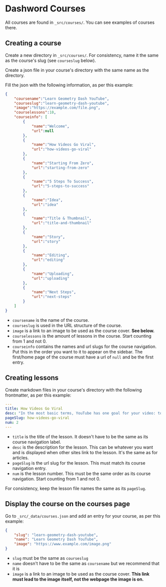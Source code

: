 # Dashword Courses

All courses are found in `_src/courses/`. You can see examples of courses there.

## Creating a course

Create a new directory in `_src/courses/`. For consistency, name it the same as the course's slug (see `courseslug` below).

Create a json file in your course's directory with the same name as the directory.

Fill the json with the following information, as per this example:

``` json
{
    "coursename":"Learn Geometry Dash YouTube",
    "courseslug":"learn-geometry-dash-youtube",
    "image":"https://example.com/file.png",
    "courselessons":10,
    "courseinfo": [
        {
            "name":"Welcome",
            "url":null
        },
        {
            "name":"How Videos Go Viral",
            "url":"how-videos-go-viral"
        },
        {
            "name":"Starting From Zero",
            "url":"starting-from-zero"
        },
        {
            "name":"5 Steps To Success",
            "url":"5-steps-to-success"
        },
        {
            "name":"Idea",
            "url":"idea"
        },
        {
            "name":"Title & Thumbnail",
            "url":"title-and-thumbnail"
        },
        {
            "name":"Story",
            "url":"story"
        },
        {
            "name":"Editing",
            "url":"editing"
        },
        {
            "name":"Uploading",
            "url":"uploading"
        },
        {
            "name":"Next Steps",
            "url":"next-steps"
        }
    ]
}
```

- `coursename` is the name of the course.
- `courseslug` is used in the URL structure of the course.
- `image` is a link to an image to be used as the course cover. **See below.**
- `courselessons` is the amount of lessons in the course. Start counting from 1 and not 0.
- `courseinfo` contains the names and url slugs for the course navigation. Put this in the order you want to it to appear on the sidebar. The first/home page of the course must have a url of `null` and be the first entry.

## Creating lessons

Create markdown files in your course's directory with the following frontmatter, as per this example:

``` yaml
---
title: How Videos Go Viral
desc: "In the most basic terms, YouTube has one goal for your video: to show it to people who want to see it."
pageSlug: how-videos-go-viral
num: 2
---
```

- `title` is the title of the lesson. It doesn't have to be the same as its course navigation label.
- `desc` is the description for the lesson. This can be whatever you want and is displayed when other sites link to the lesson. It's the same as for articles.
- `pageSlug` is the url slug for the lesson. This must match its course navigation entry.
- `num` is the lesson number. This must be the same order as its course navigation. Start counting from 1 and not 0.

For consistency, keep the lesson file names the same as its `pageSlug`.

## Display the course on the courses page

Go to `_src/_data/courses.json` and add an entry for your course, as per this example:

``` json
{
    "slug": "learn-geometry-dash-youtube",
    "name": "Learn Geometry Dash YouTube",
    "image": "https://www.example.com/image.png"
}
```

- `slug` must be the same as `courseslug`
- `name` doesn't have to be the same as `coursename` but we recommend that it is
- `image` is a link to an image to be used as the course cover. **This link must lead to the image itself, not the webpage the image is on.**
